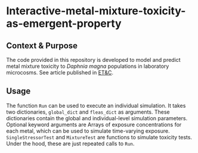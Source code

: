 # Interactive-metal-mixture-toxicity-as-emergent-property

## Context & Purpose

The code provided in this repository is developed to model and predict metal mixture toxicity to *Daphnia magna* populations in laboratory microcosms.
See article published in [ET&C](https://setac.onlinelibrary.wiley.com/doi/full/10.1002/etc.5176). 

## Usage

The function `Run` can be used to execute an individual simulation. It takes two dictionaries,
`global_dict` and `fleas_dict` as arguments. These dictionaries contain the global and individual-level simulation parameters. Optional keyword arguments are Arrays of exposure concentrations for each metal, which can be used to simulate time-varying exposure. <br>
`SingleStressorTest` and `MixtureTest` are functions to simulate toxicity tests. Under the hood, these are just repeated calls to `Run`.
